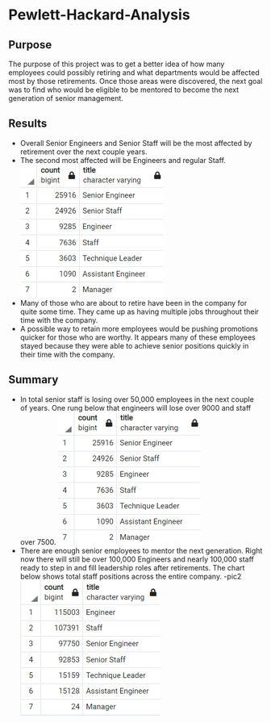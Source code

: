 # Pewlett-Hackard-Analysis
## Purpose
The purpose of this project was to get a better idea of how many employees could possibly retiring and what departments would be affected most by those retirements.
Once those areas were discovered, the next goal was to find who would be eligible to be mentored to become the next generation of senior management.
## Results
  * Overall Senior Engineers and Senior Staff will be the most affected by retirement over the next couple years.
  * The second most affected will be Engineers and regular Staff. 
  ![pic1](https://github.com/peterthepage/Pewlett-Hackard-Analysis/blob/main/Analysis1.PNG)
  * Many of those who are about to retire have been in the company for quite some time. They came up as having multiple jobs throughout their time with the company.
  * A possible way to retain more employees would be pushing promotions quicker for those who are worthy. It appears many of these employees stayed because they were able to achieve senior positions quickly in their time with the company.
## Summary
  * In total senior staff is losing over 50,000 employees in the next couple of years. One rung below that engineers will lose over 9000 and staff over 7500. 
  ![pic1](https://github.com/peterthepage/Pewlett-Hackard-Analysis/blob/main/Analysis1.PNG)
  * There are enough senior employees to mentor the next generation. Right now there will still be over 100,000 Engineers and nearly 100,000 staff ready to step in and fill leadership roles after retirements. The chart below shows total staff positions across the entire company. -pic2
![pic2](https://github.com/peterthepage/Pewlett-Hackard-Analysis/blob/main/Analysis2.PNG)
